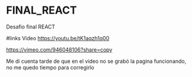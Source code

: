 # FINAL_REACT
Desafio final REACT

#links Video
https://youtu.be/tK1aqzh1q00

https://vimeo.com/946048106?share=copy

Me di cuenta tarde de que en el video no se grabó la pagina funcionando, no me quedo tiempo para corregirlo
